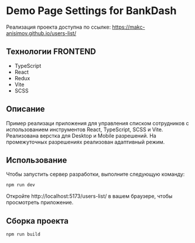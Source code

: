 # Demo Page Settings for BankDash

Реализация проекта доступна по ссылке: https://makc-anisimov.github.io/users-list/

## Технологии FRONTEND

- TypeScript
- React
- Redux
- Vite
- SCSS

## Описание

Пример реализаци приложения для управления списком сотрудников с использованием инструментов React, TypeScript, SCSS и Vite.
Реализована верстка для Desktop и Mobile разрешений. На промежуточных разрешениях реализован адаптивный режим.

## Использование

Чтобы запустить сервер разработки, выполните следующую команду:

```bash
npm run dev
```

Откройте http://localhost:5173/users-list/ в вашем браузере, чтобы просмотреть приложение.

## Сборка проекта

```bash
npm run build
```